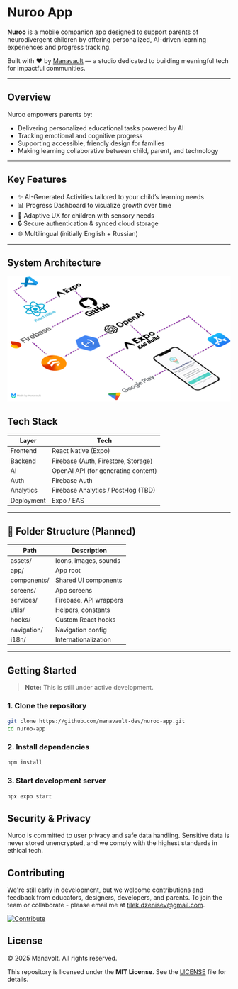 # Nuroo App

**Nuroo** is a mobile companion app designed to support parents of neurodivergent children by offering personalized, AI-driven learning experiences and progress tracking.

Built with ❤️ by [Manavault](https://github.com/manavault-dev) — a studio dedicated to building meaningful tech for impactful communities.

---

## Overview

Nuroo empowers parents by:

- Delivering personalized educational tasks powered by AI
- Tracking emotional and cognitive progress
- Supporting accessible, friendly design for families
- Making learning collaborative between child, parent, and technology

---

## Key Features

- ✨ AI-Generated Activities tailored to your child’s learning needs
- 📊 Progress Dashboard to visualize growth over time
- 🧩 Adaptive UX for children with sensory needs
- 🔒 Secure authentication & synced cloud storage
- 🌐 Multilingual (initially English + Russian)

---

## System Architecture

![Nuroo Architecture](./assets/images/NurooArc.png)

## Tech Stack

| Layer      | Tech                                |
| ---------- | ----------------------------------- |
| Frontend   | React Native (Expo)                 |
| Backend    | Firebase (Auth, Firestore, Storage) |
| AI         | OpenAI API (for generating content) |
| Auth       | Firebase Auth                       |
| Analytics  | Firebase Analytics / PostHog (TBD)  |
| Deployment | Expo / EAS                          |

---

## 📁 Folder Structure (Planned)

| Path        | Description            |
| ----------- | ---------------------- |
| assets/     | Icons, images, sounds  |
| app/        | App root               |
| components/ | Shared UI components   |
| screens/    | App screens            |
| services/   | Firebase, API wrappers |
| utils/      | Helpers, constants     |
| hooks/      | Custom React hooks     |
| navigation/ | Navigation config      |
| i18n/       | Internationalization   |

---

## Getting Started

> **Note:** This is still under active development.

### 1. Clone the repository

```bash
git clone https://github.com/manavault-dev/nuroo-app.git
cd nuroo-app
```

### 2. Install dependencies

```bash
npm install
```

### 3. Start development server

```bash
npx expo start
```

## Security & Privacy

Nuroo is committed to user privacy and safe data handling. Sensitive data is never stored unencrypted, and we comply with the highest standards in ethical tech.

## Contributing

We're still early in development, but we welcome contributions and feedback from educators, designers, developers, and parents.
To join the team or collaborate - please email me at tilek.dzenisev@gmail.com.

[![Contribute](https://img.shields.io/badge/contributions-welcome-blue.svg)](./CONTRIBUTING.md)

## License

© 2025 Manavolt. All rights reserved.

This repository is licensed under the **MIT License**. See the [LICENSE](./LICENSE) file for details.
